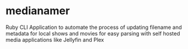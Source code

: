 # medianamer
Ruby CLI Application to automate the process of updating filename and metadata for local shows and movies for easy parsing with self hosted media applications like Jellyfin and Plex
